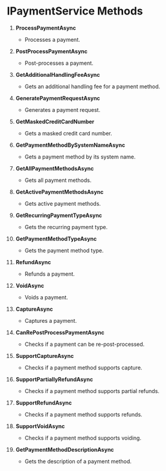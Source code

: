 # IPaymentService Methods

1. **ProcessPaymentAsync**
   - Processes a payment.

2. **PostProcessPaymentAsync**
   - Post-processes a payment.

3. **GetAdditionalHandlingFeeAsync**
   - Gets an additional handling fee for a payment method.

4. **GeneratePaymentRequestAsync**
   - Generates a payment request.

5. **GetMaskedCreditCardNumber**
   - Gets a masked credit card number.

6. **GetPaymentMethodBySystemNameAsync**
   - Gets a payment method by its system name.

7. **GetAllPaymentMethodsAsync**
   - Gets all payment methods.

8. **GetActivePaymentMethodsAsync**
   - Gets active payment methods.

9. **GetRecurringPaymentTypeAsync**
   - Gets the recurring payment type.

10. **GetPaymentMethodTypeAsync**
    - Gets the payment method type.

11. **RefundAsync**
    - Refunds a payment.

12. **VoidAsync**
    - Voids a payment.

13. **CaptureAsync**
    - Captures a payment.

14. **CanRePostProcessPaymentAsync**
    - Checks if a payment can be re-post-processed.

15. **SupportCaptureAsync**
    - Checks if a payment method supports capture.

16. **SupportPartiallyRefundAsync**
    - Checks if a payment method supports partial refunds.

17. **SupportRefundAsync**
    - Checks if a payment method supports refunds.

18. **SupportVoidAsync**
    - Checks if a payment method supports voiding.

19. **GetPaymentMethodDescriptionAsync**
    - Gets the description of a payment method.





    